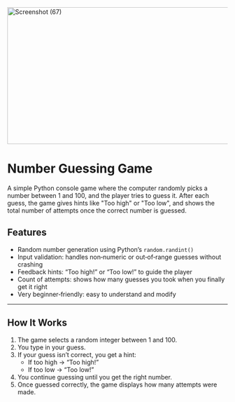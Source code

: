 <img width="1215" height="312" alt="Screenshot (67)" src="https://github.com/user-attachments/assets/ea4bcc5a-3928-437f-ae75-0eed87c34b3a" />

# Number Guessing Game

A simple Python console game where the computer randomly picks a number between 1 and 100, and the player tries to guess it. After each guess, the game gives hints like "Too high" or "Too low", and shows the total number of attempts once the correct number is guessed.


##  Features

- Random number generation using Python’s `random.randint()`  
- Input validation: handles non‑numeric or out‑of‑range guesses without crashing  
- Feedback hints: “Too high!” or “Too low!” to guide the player  
- Count of attempts: shows how many guesses you took when you finally get it right  
- Very beginner‑friendly: easy to understand and modify

---

##  How It Works

1. The game selects a random integer between 1 and 100.  
2. You type in your guess.  
3. If your guess isn’t correct, you get a hint:  
   - If too high → “Too high!”  
   - If too low → “Too low!”  
4. You continue guessing until you get the right number.  
5. Once guessed correctly, the game displays how many attempts were made.
